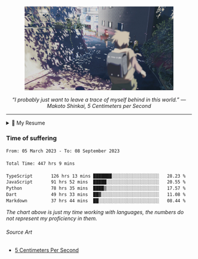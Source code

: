 <p align="center"><img src="asset/header.jpg" width="80%"/></p>
<p align="center"><i>“I probably just want to leave a trace of myself behind in this world.” ― Makoto Shinkai, 5 Centimeters per Second</i></p>

---

<details>
  <summary>📃 My Resume</summary>

### Education

- 📖 **Computer Science**\
📆 10/2021 - present\
📍 **Thang Long University** - Hoang Mai, Hanoi, Vietnam

### Experience

<img align="right" src="https://img.shields.io/badge/Next.js-black?style=flat&logo=next.js&logoColor=white" width="7%"/>
<img align="right" src="https://img.shields.io/badge/Ant_Design-ant?style=flat&logo=antdesign&logoColor=white&color=%230170FE"/>
<img align="right" src="https://img.shields.io/badge/node.js-6DA55F?style=flat&logo=node.js&logoColor=white"/>


- 👨‍💻 **Frontend Web Intern**\
📆 07/2023 - present\
📍 **MQ ICT Solutions** - Hoang Mai, Hanoi, Vietnam
  
<!--
## Skills

<img align="right" src="https://img.shields.io/badge/Python-3776AB?logo=python&logoColor=white" />


**Programming**

<img align="right" src="https://img.shields.io/badge/Windows-0078D6?logo=windows&logoColor=white" />
-->

</details>

### Time of suffering

<!--START_SECTION:waka-->

```txt
From: 05 March 2023 - To: 08 September 2023

Total Time: 447 hrs 9 mins

TypeScript       126 hrs 13 mins ███████░░░░░░░░░░░░░░░░░░   28.23 %
JavaScript       91 hrs 52 mins  █████░░░░░░░░░░░░░░░░░░░░   20.55 %
Python           78 hrs 35 mins  ████▒░░░░░░░░░░░░░░░░░░░░   17.57 %
Dart             49 hrs 33 mins  ██▓░░░░░░░░░░░░░░░░░░░░░░   11.08 %
Markdown         37 hrs 44 mins  ██░░░░░░░░░░░░░░░░░░░░░░░   08.44 %
```

<!--END_SECTION:waka-->

_The chart above is just my time working with languages, the numbers do not represent my proficiency in them._

###### Source Art

-  [5 Centimeters Per Second](https://wallhaven.cc/w/nrowq1)

